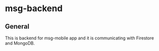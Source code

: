 # msg-backend

## General

This is backend for msg-mobile app and it is communicating with Firestore and MongoDB.

